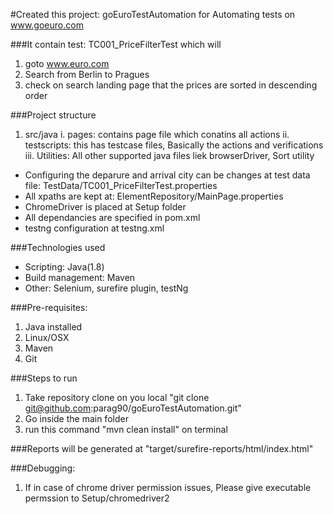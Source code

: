 #Created this project: goEuroTestAutomation for Automating tests on www.goeuro.com

###It contain test: TC001_PriceFilterTest which will
 1. goto www.euro.com
 2. Search from Berlin to Pragues
 3. check on search landing page that the prices are sorted in descending order

###Project structure
 1. src/java
    i. pages: contains page file which conatins all actions
    ii. testscripts: this has testcase files, Basically the actions and verifications
    iii. Utilities: All other supported java files liek browserDriver, Sort utility

 - Configuring the deparure and arrival city can be changes at test data file: TestData/TC001_PriceFilterTest.properties
 - All xpaths are kept at: ElementRepository/MainPage.properties
 - ChromeDriver is placed at Setup folder
 - All dependancies are specified in pom.xml
 - testng configuration at testng.xml

###Technologies used
* Scripting: Java(1.8)
* Build management: Maven
* Other: Selenium, surefire plugin, testNg

###Pre-requisites:
1. Java installed
2. Linux/OSX
3. Maven
4. Git

###Steps to run
1. Take repository clone on you local "git clone git@github.com:parag90/goEuroTestAutomation.git"
2. Go inside the main folder
3. run this command "mvn clean install" on terminal

###Reports will be generated at "target/surefire-reports/html/index.html"

###Debugging:
1. If in case of chrome driver permission issues, Please give executable permssion to Setup/chromedriver2